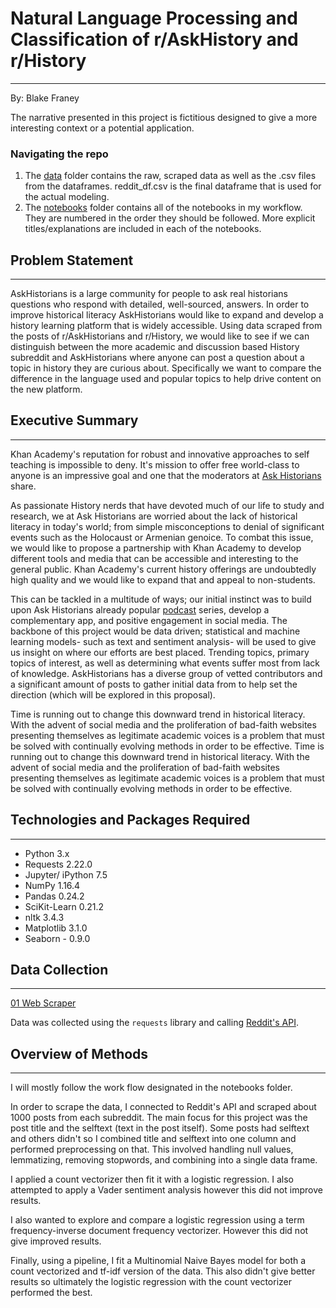 # Natural Language Processing and Classification of r/AskHistory and r/History
---

By: Blake Franey

The narrative presented in this project is fictitious designed to give a more interesting context or a potential application.

### Navigating the repo
1. The [data](./data) folder contains the raw, scraped data as well as the .csv files from the dataframes.  reddit_df.csv is the final dataframe that is used for the actual modeling.
2. The [notebooks](./notebooks) folder contains all of the notebooks in my workflow.  They are numbered in the order they should be followed.  More explicit titles/explanations are included in each of the notebooks.


## Problem Statement
---
AskHistorians is a large community for people to ask real historians questions who respond with detailed, well-sourced, answers.  In order to improve historical literacy AskHistorians would like to expand and develop a history learning platform that is widely accessible.  Using data scraped from the posts of r/AskHistorians and r/History, we would like to see if we can distinguish between the more academic and discussion based History subreddit and AskHistorians where anyone can post a question about a topic in history they are curious about.  Specifically we want to compare the difference in the language used and popular topics to help drive content on the new platform.

## Executive Summary
--- 

Khan Academy's reputation for robust and innovative approaches to self teaching is impossible to deny. It's mission to offer free world-class to anyone is an impressive goal and one that the moderators at [Ask Historians](https://www.reddit.com/r/AskHistorians/) share. 

As passionate History nerds that have devoted much of our life to study and research, we at Ask Historians are worried about the lack of historical literacy in today's world; from simple misconceptions to denial of significant events such as the Holocaust or Armenian genoice. To combat this issue, we would like to propose a partnership with Khan Academy to develop different tools and media that can be accessible and interesting to the general public.  Khan Academy's current history offerings are undoubtedly high quality and we would like to expand that and appeal to non-students.  

This can be tackled in a multitude of ways; our initial instinct was to build upon Ask Historians already popular [podcast](https://www.reddit.com/r/AskHistorians/wiki/podcast) series, develop a complementary app, and positive engagement in social media.  The backbone of this project would be data driven; statistical and machine learning models- such as text and sentiment analysis- will be used to give us insight on where our efforts are best placed.  Trending topics, primary topics of interest, as well as determining what events suffer most from lack of knowledge. AskHistorians has a diverse group of vetted contributors and a significant amount of posts to gather initial data from to help set the direction (which will be explored in this proposal). 

Time is running out to change this downward trend in historical literacy. With the advent of social media and the proliferation of bad-faith websites presenting themselves as legitimate academic voices is a problem that must be solved with continually evolving methods in order to be effective. Time is running out to change this downward trend in historical literacy. With the advent of social media and the proliferation of bad-faith websites presenting themselves as legitimate academic voices is a problem that must be solved with continually evolving methods in order to be effective.       
       
## Technologies and Packages Required
---
 - Python 3.x
 - Requests 2.22.0
 - Jupyter/ iPython 7.5
 - NumPy 1.16.4
 - Pandas 0.24.2
 - SciKit-Learn 0.21.2
 - nltk 3.4.3
 - Matplotlib 3.1.0
 - Seaborn - 0.9.0
 
 ## Data Collection
 ---
 [01 Web Scraper](./notebooks/01_Web_Scraper.ipynb)
 
 Data was collected using the ```requests``` library and calling [Reddit's API](https://www.reddit.com/dev/api/).
 
 ## Overview of Methods
 ---
 I will mostly follow the work flow designated in the notebooks folder.
 
 In order to scrape the data, I connected to Reddit's API and scraped about 1000 posts from each subreddit.  The main focus for this project was the post title and the selftext (text in the post itself).  Some posts had selftext and others didn't so I combined title and selftext into one column and performed preprocessing on that.  This involved handling null values, lemmatizing, removing stopwords, and combining into a single data frame.
 
 I applied a count vectorizer then fit it with a logistic regression.  I also attempted to apply a Vader sentiment analysis however this did not improve results.
 
 I also wanted to explore and compare a logistic regression using a term frequency-inverse document frequency vectorizer.  However this did not give improved results.
 
 Finally, using a pipeline, I fit a Multinomial Naive Bayes model for both a count vectorized and tf-idf version of the data.  This also didn't give better results so ultimately the logistic regression with the count vectorizer performed the best. 